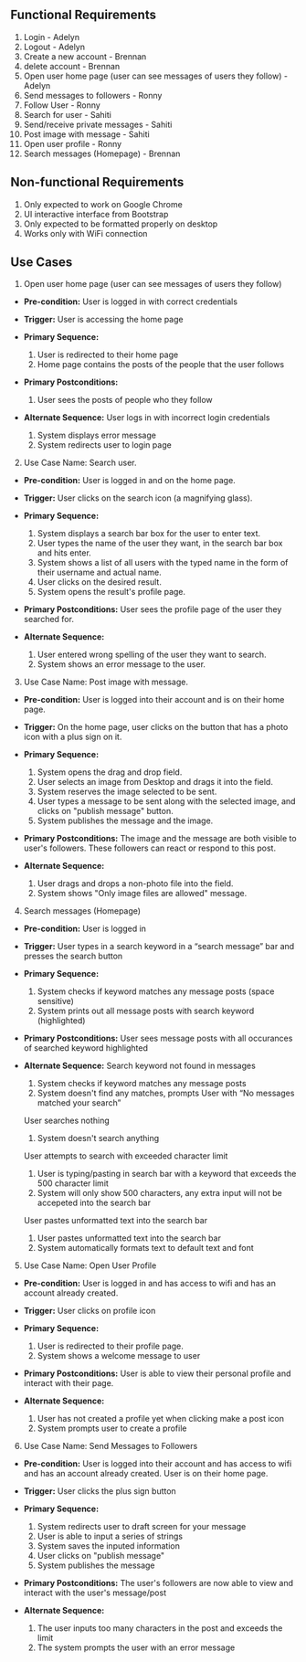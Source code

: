 ## Functional Requirements
1. Login - Adelyn
2. Logout - Adelyn
3. Create a new account - Brennan
4. delete account - Brennan
5. Open user home page (user can see messages of users they follow) - Adelyn
6. Send messages to followers - Ronny
7. Follow User - Ronny
8. Search for user - Sahiti
9. Send/receive private messages - Sahiti
10. Post image with message - Sahiti
11. Open user profile - Ronny
12. Search messages (Homepage) - Brennan

## Non-functional Requirements

1. Only expected to work on Google Chrome
2. UI interactive interface from Bootstrap
3. Only expected to be formatted properly on desktop
4. Works only with WiFi connection 

## Use Cases

1. Open user home page (user can see messages of users they follow)
- **Pre-condition:** User is logged in with correct credentials

- **Trigger:** User is accessing the home page 
  
- **Primary Sequence:**
  1. User is redirected to their home page
  2. Home page contains the posts of the people that the user follows
  
- **Primary Postconditions:**  
  1. User sees the posts of people who they follow
  
- **Alternate Sequence:** 
  User logs in with incorrect login credentials
    1. System displays error message
    2. System redirects user to login page


2. Use Case Name: Search user.
- **Pre-condition:**  User is logged in and on the home page.

- **Trigger:** User clicks on the search icon (a magnifying glass).

- **Primary Sequence:**
  1. System displays a search bar box for the user to enter text.
  2. User types the name of the user they want, in the search bar box and hits enter.
  3. System shows a list of all users with the typed name in the form of their username and actual name.  
  4. User clicks on the desired result.
  5. System opens the result's profile page. 

- **Primary Postconditions:** User sees the profile page of the user they searched for.

- **Alternate Sequence:** 
  1. User entered wrong spelling of the user they want to search.
  2. System shows an error message to the user.


3. Use Case Name: Post image with message.
- **Pre-condition:**  User is logged into their account and is on their home page. 

- **Trigger:** On the home page, user clicks on the button that has a photo icon with a plus sign on it.

- **Primary Sequence:**
  1. System opens the drag and drop field.
  2. User selects an image from Desktop and drags it into the field.
  3. System reserves the image selected to be sent.
  4. User types a message to be sent along with the selected image, and clicks on "publish message" button.
  5. System publishes the message and the image. 

- **Primary Postconditions:** The image and the message are both visible to user's followers. These followers can react or respond to this post.

- **Alternate Sequence:** 
  1. User drags and drops a non-photo file into the field.
  2. System shows "Only image files are allowed" message.
  
  
4. Search messages (Homepage)
- **Pre-condition:** User is logged in

- **Trigger:** User types in a search keyword in a “search message” bar and presses the search button

- **Primary Sequence:**
  
  1. System checks if keyword matches any message posts (space sensitive)
  2. System prints out all message posts with search keyword (highlighted)

- **Primary Postconditions:** User sees message posts with all occurances of searched keyword highlighted

- **Alternate Sequence:** 
  Search keyword not found in messages
  1. System checks if keyword matches any message posts
  2. System doesn't find any matches, prompts User with “No messages matched your search”
  
  User searches nothing
  1. System doesn't search anything
  
  User attempts to search with exceeded character limit
  1. User is typing/pasting in search bar with a keyword that exceeds the 500 character limit
  2. System will only show 500 characters, any extra input will not be accepeted into the search bar
  
  User pastes unformatted text into the search bar
  1. User pastes unformatted text into the search bar
  2. System automatically formats text to default text and font


5. Use Case Name: Open User Profile
- **Pre-condition:**  User is logged in and has access to wifi and has an account already created.
 
- **Trigger:**  User clicks on profile icon
 
- **Primary Sequence:**
  1. User is redirected to their profile page.
  2. System shows a welcome message to user
 
- **Primary Postconditions:** User is able to view their personal profile and interact with their page.
 
- **Alternate Sequence:**
  1. User has not created a profile yet when clicking make a post icon
  2. System prompts user to create a profile
 
 
6. Use Case Name: Send Messages to Followers
- **Pre-condition:**  User is logged into their account and has access to wifi and has an account already created. User is on their home page.
 
- **Trigger:**  User clicks the plus sign button
 
- **Primary Sequence:**
  1. System redirects user to draft screen for your message
  2. User is able to input a series of strings
  3. System saves the inputed information
  4. User clicks on "publish message"
  5. System publishes the message
 
- **Primary Postconditions:** The user's followers are now able to view and interact with the user's message/post
 
- **Alternate Sequence:**
  1. The user inputs too many characters in the post and exceeds the limit
  2. The system prompts the user with an error message
